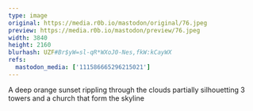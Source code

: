 ```yaml
---
type: image
original: https://media.r0b.io/mastodon/original/76.jpeg
preview: https://media.r0b.io/mastodon/preview/76.jpeg
width: 3840
height: 2160
blurhash: UZF#Br$yW=sl-qR*WXoJ0-Nes,fkW:kCayWX
refs:
  mastodon_media: ['111586665296215021']
---
```


A deep orange sunset rippling through the clouds partially silhouetting 3 towers and a church that form the skyline 
